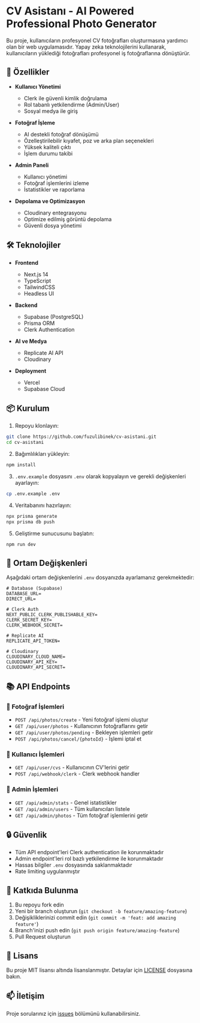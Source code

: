 # CV Asistanı - AI Powered Professional Photo Generator

Bu proje, kullanıcıların profesyonel CV fotoğrafları oluşturmasına yardımcı olan bir web uygulamasıdır. Yapay zeka teknolojilerini kullanarak, kullanıcıların yüklediği fotoğrafları profesyonel iş fotoğraflarına dönüştürür.

## 🚀 Özellikler

- **Kullanıcı Yönetimi**
  - Clerk ile güvenli kimlik doğrulama
  - Rol tabanlı yetkilendirme (Admin/User)
  - Sosyal medya ile giriş
  
- **Fotoğraf İşleme**
  - AI destekli fotoğraf dönüşümü
  - Özelleştirilebilir kıyafet, poz ve arka plan seçenekleri
  - Yüksek kaliteli çıktı
  - İşlem durumu takibi
  
- **Admin Paneli**
  - Kullanıcı yönetimi
  - Fotoğraf işlemlerini izleme
  - İstatistikler ve raporlama
  
- **Depolama ve Optimizasyon**
  - Cloudinary entegrasyonu
  - Optimize edilmiş görüntü depolama
  - Güvenli dosya yönetimi

## 🛠️ Teknolojiler

- **Frontend**
  - Next.js 14
  - TypeScript
  - TailwindCSS
  - Headless UI
  
- **Backend**
  - Supabase (PostgreSQL)
  - Prisma ORM
  - Clerk Authentication
  
- **AI ve Medya**
  - Replicate AI API
  - Cloudinary
  
- **Deployment**
  - Vercel
  - Supabase Cloud

## 📦 Kurulum

1. Repoyu klonlayın:
```bash
git clone https://github.com/fuzulibinek/cv-asistani.git
cd cv-asistani
```

2. Bağımlılıkları yükleyin:
```bash
npm install
```

3. `.env.example` dosyasını `.env` olarak kopyalayın ve gerekli değişkenleri ayarlayın:
```bash
cp .env.example .env
```

4. Veritabanını hazırlayın:
```bash
npx prisma generate
npx prisma db push
```

5. Geliştirme sunucusunu başlatın:
```bash
npm run dev
```

## 🔑 Ortam Değişkenleri

Aşağıdaki ortam değişkenlerini `.env` dosyanızda ayarlamanız gerekmektedir:

```env
# Database (Supabase)
DATABASE_URL=
DIRECT_URL=

# Clerk Auth
NEXT_PUBLIC_CLERK_PUBLISHABLE_KEY=
CLERK_SECRET_KEY=
CLERK_WEBHOOK_SECRET=

# Replicate AI
REPLICATE_API_TOKEN=

# Cloudinary
CLOUDINARY_CLOUD_NAME=
CLOUDINARY_API_KEY=
CLOUDINARY_API_SECRET=
```

## 📚 API Endpoints

### 📸 Fotoğraf İşlemleri
- `POST /api/photos/create` - Yeni fotoğraf işlemi oluştur
- `GET /api/user/photos` - Kullanıcının fotoğraflarını getir
- `GET /api/user/photos/pending` - Bekleyen işlemleri getir
- `POST /api/photos/cancel/{photoId}` - İşlemi iptal et

### 👤 Kullanıcı İşlemleri
- `GET /api/user/cvs` - Kullanıcının CV'lerini getir
- `POST /api/webhook/clerk` - Clerk webhook handler

### 🔐 Admin İşlemleri
- `GET /api/admin/stats` - Genel istatistikler
- `GET /api/admin/users` - Tüm kullanıcıları listele
- `GET /api/admin/photos` - Tüm fotoğraf işlemlerini getir

## 🔒 Güvenlik

- Tüm API endpoint'leri Clerk authentication ile korunmaktadır
- Admin endpoint'leri rol bazlı yetkilendirme ile korunmaktadır
- Hassas bilgiler `.env` dosyasında saklanmaktadır
- Rate limiting uygulanmıştır

## 🤝 Katkıda Bulunma

1. Bu repoyu fork edin
2. Yeni bir branch oluşturun (`git checkout -b feature/amazing-feature`)
3. Değişikliklerinizi commit edin (`git commit -m 'feat: add amazing feature'`)
4. Branch'inizi push edin (`git push origin feature/amazing-feature`)
5. Pull Request oluşturun

## 📝 Lisans

Bu proje MIT lisansı altında lisanslanmıştır. Detaylar için [LICENSE](LICENSE) dosyasına bakın.

## 📫 İletişim

Proje sorularınız için [issues](https://github.com/fuzulibinek/cv-asistani/issues) bölümünü kullanabilirsiniz.

